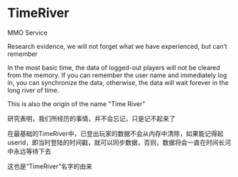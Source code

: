 # TimeRiver
MMO Service

Research evidence, we will not forget what we have experienced, but can’t remember

In the most basic time, the data of logged-out players will not be cleared from the memory. If you can remember the user name and immediately log in, you can synchronize the data, otherwise, the data will wait forever in the long river of time.

This is also the origin of the name "Time River"

研究表明，我们所经历的事情，并不会忘记，只是记不起来了

在最基础的TimeRiver中，已登出玩家的数据不会从内存中清除，如果能记得起userid，即当时登陆的时间戳，就可以同步数据，否则，数据将会一直在时间长河中永远等待下去

这也是“TimeRiver”名字的由来

[](https://github.com/BlessedChild/TimeRiver/blob/main/TimeRiver_20210626.png?raw=true)
